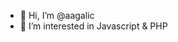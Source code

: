 - 👋 Hi, I’m @aagalic
- 👀 I’m interested in Javascript & PHP

<!---
aagalic/aagalic is a ✨ special ✨ repository because its `README.md` (this file) appears on your GitHub profile.
You can click the Preview link to take a look at your changes.
--->
